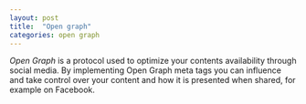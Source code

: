```yaml
---
layout: post
title:  "Open graph"
categories: open graph
---
```


*Open Graph* is a protocol used to optimize your contents availability through social media.
By implementing Open Graph meta tags you can influence and take control over your content and how it is presented when shared, for example on Facebook.

